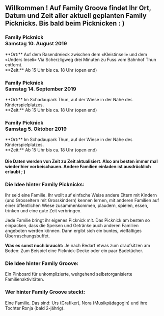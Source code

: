 <h2>Willkommen ! Auf Family Groove findet Ihr Ort, Datum und Zeit aller aktuell geplanten Family Picknicks. Bis bald beim Picknicken : )</h2>

<h3>Family Picknick<br>Samstag 10. August 2019</h3>
**Ort:** Auf dem Rasendreieck zwischen dem «Kleistinseli» und dem «Unders Inseli» 
Via Scherzligweg drei Minuten zu Fuss vom Bahnhof Thun entfernt.<br>
**Zeit:** Ab 15 Uhr bis ca. 18 Uhr (open end)
<h3>Family Picknick<br>Samstag 14. September 2019</h3>
**Ort:** Im Schadaupark Thun, auf der Wiese in der Nähe des Kinderspielplatzes.<br>
**Zeit:** Ab 15 Uhr bis ca. 18 Uhr (open end)
<h3>Family Picknick<br>Samstag 5. Oktober 2019</h3>
**Ort:** Im Schadaupark Thun, auf der Wiese in der Nähe des Kinderspielplatzes.<br>
**Zeit:** Ab 15 Uhr bis ca. 18 Uhr (open end)

<h4>Die Daten werden von Zeit zu Zeit aktualisiert. Also am besten immer mal wieder hier vorbeischauen.
Andere Familien einladen ist ausdrücklich erlaubt ; )</h4>

<h3>Die Idee hinter Family Picknicks:</h3>
Ihr seid eine Familie. Ihr wollt auf einfache Weise andere Eltern mit Kindern (und Grosseltern mit Grosskindern) kennen lernen, mit anderen Familien auf einer öffentlichen Wiese zusammenkommen, plaudern, spielen, essen, trinken und eine gute Zeit verbringen.

Jede Familie bringt ihr eigenes Picknick mit. Das Picknick am besten so einpacken, dass die Speisen und Getränke auch anderen Familien angeboten werden können. Dann ergibt sich ein buntes, vielfältiges Überraschungsbuffet. 

**Was es sonst noch braucht:** Je nach Bedarf etwas zum draufsitzen am Boden: Zum Beispiel eine Picknick-Decke oder ein paar Badetücher.

<h3>Die Idee hinter Family Groove:</h3>
Ein Pinboard für unkomplizierte, weitgehend selbstorganisierte Familienaktivitäten. 

<h3>Wer hinter Family Groove steckt:</h3>
Eine Familie. Das sind: Urs (Grafiker), Nora (Musikpädagogin) und ihre Tochter Ronja (bald 2-jährig).

